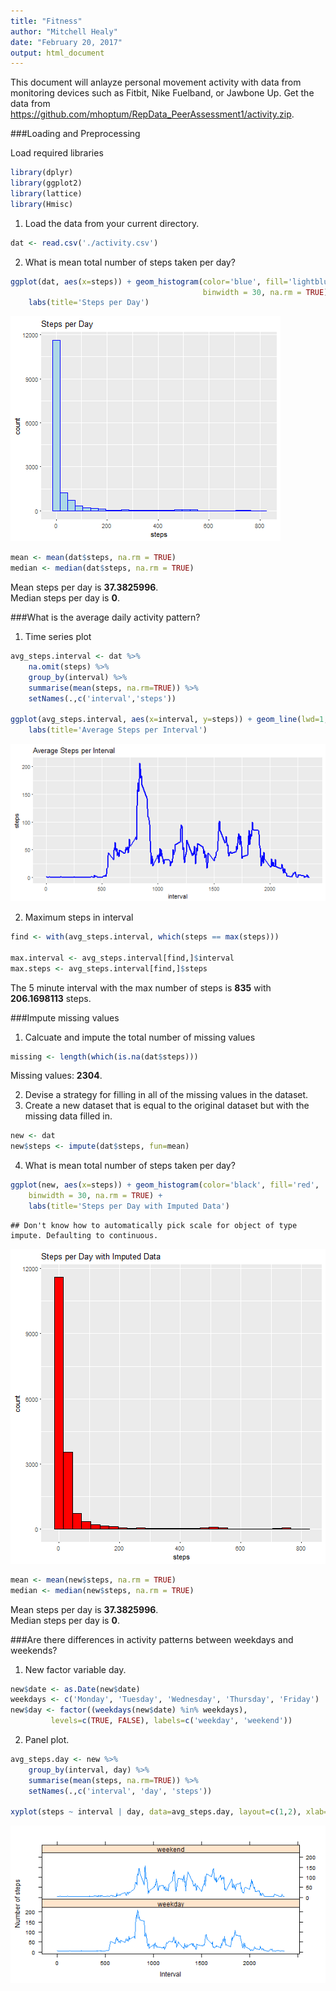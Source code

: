 ```yaml
---
title: "Fitness"
author: "Mitchell Healy"
date: "February 20, 2017"
output: html_document
---
```


This document will anlayze personal movement activity with data from monitoring devices such as Fitbit, Nike Fuelband, or Jawbone Up. Get the data from  <https://github.com/mhoptum/RepData_PeerAssessment1/activity.zip>.

###Loading and Preprocessing

Load required libraries


```r
library(dplyr)
library(ggplot2)
library(lattice)
library(Hmisc)
```

1. Load the data from your current directory.


```r
dat <- read.csv('./activity.csv')
```

2. What is mean total number of steps taken per day?


```r
ggplot(dat, aes(x=steps)) + geom_histogram(color='blue', fill='lightblue',
                                           binwidth = 30, na.rm = TRUE) +
    labs(title='Steps per Day')
```

![plot of chunk steps](figure/steps-1.png)

```r
mean <- mean(dat$steps, na.rm = TRUE)
median <- median(dat$steps, na.rm = TRUE)
```

Mean steps per day is **37.3825996**.  
Median steps per day is **0**.

###What is the average daily activity pattern?

1. Time series plot


```r
avg_steps.interval <- dat %>%
    na.omit(steps) %>%
    group_by(interval) %>%
    summarise(mean(steps, na.rm=TRUE)) %>%
    setNames(.,c('interval','steps'))

ggplot(avg_steps.interval, aes(x=interval, y=steps)) + geom_line(lwd=1, col='blue') +
    labs(title='Average Steps per Interval')
```

![plot of chunk activity](figure/activity-1.png)

2. Maximum steps in interval

```r
find <- with(avg_steps.interval, which(steps == max(steps)))

max.interval <- avg_steps.interval[find,]$interval
max.steps <- avg_steps.interval[find,]$steps
```
The 5 minute interval with the max number of steps is **835** with **206.1698113** steps.

###Impute missing values

1. Calcuate and impute the total number of missing values


```r
missing <- length(which(is.na(dat$steps)))
```

Missing values: **2304**. 

2. Devise a strategy for filling in all of the missing values in the dataset.
3. Create a new dataset that is equal to the original dataset but with the missing data filled in.


```r
new <- dat
new$steps <- impute(dat$steps, fun=mean)
```


4. What is mean total number of steps taken per day?


```r
ggplot(new, aes(x=steps)) + geom_histogram(color='black', fill='red', 
    binwidth = 30, na.rm = TRUE) +
    labs(title='Steps per Day with Imputed Data')
```

```
## Don't know how to automatically pick scale for object of type impute. Defaulting to continuous.
```

![plot of chunk unnamed-chunk-5](figure/unnamed-chunk-5-1.png)

```r
mean <- mean(new$steps, na.rm = TRUE)
median <- median(new$steps, na.rm = TRUE)
```

Mean steps per day is **37.3825996**.  
Median steps per day is **0**.

###Are there differences in activity patterns between weekdays and weekends?

1. New factor variable day.


```r
new$date <- as.Date(new$date)
weekdays <- c('Monday', 'Tuesday', 'Wednesday', 'Thursday', 'Friday')
new$day <- factor((weekdays(new$date) %in% weekdays), 
         levels=c(TRUE, FALSE), labels=c('weekday', 'weekend'))
```

2. Panel plot.


```r
avg_steps.day <- new %>%
    group_by(interval, day) %>%
    summarise(mean(steps, na.rm=TRUE)) %>%
    setNames(.,c('interval', 'day', 'steps'))

xyplot(steps ~ interval | day, data=avg_steps.day, layout=c(1,2), xlab='Interval', ylab='Number of steps', type='l')
```

![plot of chunk panelplot](figure/panelplot-1.png)
